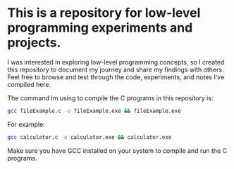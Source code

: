 # This is a repository for low-level programming experiments and projects.

I was interested in exploring low-level programming concepts, so I created this repository to document my journey and share my findings with others.
Feel free to browse and test through the code, experiments, and notes I've compiled here.

The command Im using to compile the C programs in this repository is:
```bash
gcc fileExample.c -o fileExample.exe && fileExample.exe
```
For example: 
```bash
gcc calculator.c -o calculator.exe && calculator.exe
```
Make sure you have GCC installed on your system to compile and run the C programs.
